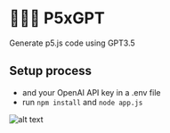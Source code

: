 # 🌸🤝🤖 P5xGPT
Generate p5.js code using GPT3.5

## Setup process
- and your OpenAI API key in a .env file
- run `npm install` and `node app.js`

![alt text](sample-image.png)
